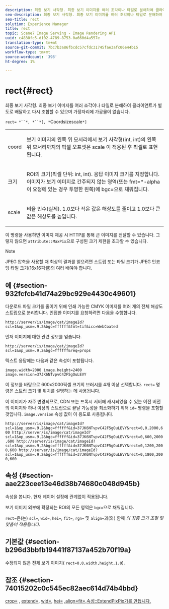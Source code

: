 ```yaml
---
description: 최종 보기 사각형. 최종 보기 이미지를 여러 조각이나 타일로 분해하여 클라이언트가 별도로 배달하고 다시 조합할 수 있으며 가장자리에 가공물이 없습니다.
seo-description: 최종 보기 사각형. 최종 보기 이미지를 여러 조각이나 타일로 분해하여 클라이언트가 별도로 배달하고 다시 조합할 수 있으며 가장자리에 가공물이 없습니다.
seo-title: rect
solution: Experience Manager
title: rect
topic: Scene7 Image Serving - Image Rendering API
uuid: c4830fc5-d102-4789-8753-0a660d4a557e
translation-type: tm+mt
source-git-commit: 7bc7b3a86fbcdc57cfdc31745fae3afc06e44b15
workflow-type: tm+mt
source-wordcount: '398'
ht-degree: 1%

---
```



# rect{#rect}

최종 보기 사각형. 최종 보기 이미지를 여러 조각이나 타일로 분해하여 클라이언트가 별도로 배달하고 다시 조합할 수 있으며 가장자리에 가공물이 없습니다.

`rect= *``*, *``*[, *`Coordsizescale`*]`

<table id="simpletable_69D112F85FA24EFCA727B398DC8ED699"> 
 <tr class="strow"> 
  <td class="stentry"> <p><span class="varname"> coord</span> </p> </td> 
  <td class="stentry"> <p>보기 이미지의 왼쪽 위 모서리에서 보기 사각형(int, int)의 왼쪽 위 모서리까지의 픽셀 오프셋은 <span class="varname"> scale</span> 이 적용된 후 픽셀로 표현됩니다. </p></td> 
 </tr> 
 <tr class="strow"> 
  <td class="stentry"> <p><span class="varname"> 크기</span> </p></td> 
  <td class="stentry"> <p>ROI의 크기(픽셀 단위: int, int). 응답 이미지 크기를 지정합니다. 이미지가 보기 이미지로 간주되지 않는 영역(또는 <span class="codeph"> fmt=*-alpha</span>이 요청에 있는 경우 투명한 왼쪽)에 <span class="codeph"> bgc=</span>으로 채워집니다. </p></td> 
 </tr> 
 <tr class="strow"> 
  <td class="stentry"> <p><span class="varname"> scale</span> </p></td> 
  <td class="stentry"> <p>비율 인수(실제). 1.0보다 작은 값은 해상도를 줄이고 1.0보다 큰 값은 해상도를 높입니다. </p></td> 
 </tr> 
</table>

이 명령을 사용하면 이미지 제공 시 HTTP를 통해 큰 이미지를 전달할 수 있습니다. 그렇지 않으면 `attribute::MaxPix`으로 구성된 크기 제한을 초과할 수 있습니다.

>[!NOTE]
>
>JPEG 압축을 사용할 때 최상의 결과를 얻으려면 스트립 또는 타일 크기가 JPEG 인코딩 타일 크기(16x16픽셀)의 여러 배여야 합니다.

## 예 {#section-932fcfcb41d74a29bc929e4430c49601}

다운로드 파일 크기를 줄이기 위해 인쇄 가능한 CMYK 이미지를 여러 개의 전체 해상도 스트립으로 분리합니다. 인접한 이미지를 요청하려면 다음을 수행합니다.

`http://server/is/image/cat/imageId?scl=1&op_usm=.9,2&bgc=ffffff&fmt=tif&icc=WebCoated`

먼저 이미지에 대한 관련 정보를 얻습니다.

`http://server/is/image/cat/imageId?scl=1&op_usm=.9,2&bgc=ffffff&req=props`

텍스트 응답에는 다음과 같은 속성이 포함됩니다.

`image.width=2000 image.height=2400 image.version=37JK6NTvpvC42F5gOuLEVY`

이 정보를 바탕으로 600x2000픽셀 크기의 브러시를 4개 이상 선택합니다. `rect=` 명령은 스트립 크기 및 위치를 설명하는 데 사용됩니다.

이 이미지가 자주 변경되므로, CDN 또는 프록시 서버에 캐시되었을 수 있는 이전 버전의 이미지와 하나 이상의 스트립으로 끝날 가능성을 최소화하기 위해 `id=` 명령을 포함할 것입니다. `image.version` 속성 값이 이 용도로 사용됩니다.

`http://server/is/image/cat/imageId?scl=1&op_usm=.9,2&bgc=ffffff&id=37JK6NTvpvC42F5gOuLEVY&rect=0,0,2000,600 http://server/is/image/cat/imageId?scl=1&op_usm=.9,2&bgc=ffffff&id=37JK6NTvpvC42F5gOuLEVY&rect=0,600,2000,600 http://server/is/image/cat/imageId?scl=1&op_usm=.9,2&bgc=ffffff&id=37JK6NTvpvC42F5gOuLEVY&rect=0,1200,2000,600 http://server/is/image/cat/imageId?scl=1&op_usm=.9,2&bgc=ffffff&id=37JK6NTvpvC42F5gOuLEVY&rect=0,1800,2000,600`

## 속성 {#section-aae223cee13e46d38b74680c048d945b}

속성을 봅니다. 현재 레이어 설정에 관계없이 적용됩니다.

보기 이미지 외부에 확장되는 ROI의 모든 영역은 `bgc=`으로 채워집니다.

`rect=`은(는) `scl=`, `wid=`, `hei=`, `fit=`, `rgn=` 및 `align=`과(와) 함께 *의 최종 크기 조절 및 맞춤이 적용됩니다.*

## 기본값 {#section-b296d3bbfb19441f87137a452b70f19a}

수정되지 않은 전체 보기 이미지( `rect=0,0,width,height,1.0`).

## 참조 {#section-74015202c0c545ec82aec614d74b4bbd}

[crop=](../../../../../is-api/http-ref/image-serving-api-ref/c-http-protocol-reference/c-command-reference/r-crop.md#reference-6fd0f6399966446ab4425ce050572eab) ,  [extend=](../../../../../is-api/http-ref/image-serving-api-ref/c-http-protocol-reference/c-command-reference/r-extend.md#reference-7e9156beb285459d830e2d56782a74ac),  [wid=](../../../../../is-api/http-ref/image-serving-api-ref/c-http-protocol-reference/c-command-reference/r-is-http-wid.md#reference-bfeadcb67bf4485f851eb21345527e47),  [hei=](../../../../../is-api/http-ref/image-serving-api-ref/c-http-protocol-reference/c-command-reference/r-is-http-hei.md#reference-6d6f556ccc0e4b98a815e8a5c1944a96)  [ ](../../../../../is-api/http-ref/image-serving-api-ref/c-http-protocol-reference/c-command-reference/r-scl.md#reference-b2a74e493d0d407e98fe350551ba3fcc)  [ ](../../../../../is-api/http-ref/image-serving-api-ref/c-http-protocol-reference/c-command-reference/r-align.md#reference-b7d6b87c75124d78884f916dd6544bc7)  [ ](../../../../../is-api/http-ref/image-serving-api-ref/c-http-protocol-reference/c-command-reference/r-fit.md#reference-f11bff6d93d143d6b135de3a923bc989)  [ ](../../../../../is-api/http-ref/image-serving-api-ref/c-http-protocol-reference/c-command-reference/r-rgn.md#reference-daa9b80e0d8c4b1aa67d116b578d592f)  [ ](../../../../../is-api/image-catalog/image-serving-api-ref/c-image-catalog-reference/c-attributes-reference/r-maxpix.md#reference-e167d396ac794079ba8b5e6eb16eeda5)  [,align=fit=,속성::ExtendPixPix가를 만듭니다.](../../../../../is-api/http-ref/image-serving-api-ref/c-http-protocol-reference/c-command-reference/r-id.md#reference-60661184deb3420998779724244fcfa0)
